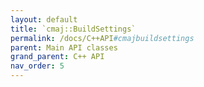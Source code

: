 ```yaml
---
layout: default
title: `cmaj::BuildSettings`
permalink: /docs/C++API#cmajbuildsettings
parent: Main API classes
grand_parent: C++ API
nav_order: 5
---
```

